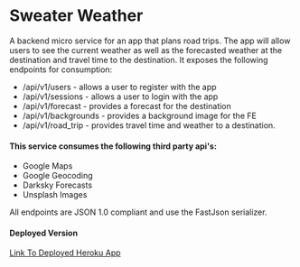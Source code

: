  # Sweater Weather
 A backend micro service for an app that plans road trips. The app will allow users to see the current weather as well as the forecasted weather at the destination and travel time to the destination. It exposes the following endpoints for consumption:

* /api/v1/users - allows a user to register with the app
* /api/v1/sessions - allows a user to login with the app
* /api/v1/forecast - provides a forecast for the destination
* /api/v1/backgrounds - provides a background image for the FE
* /api/v1/road_trip - provides travel time and weather to a destination.

#### This service consumes the following third party api's:

* Google Maps
* Google Geocoding
* Darksky Forecasts
* Unsplash Images

All endpoints are JSON 1.0 compliant and use the FastJson serializer.

#### Deployed Version
[Link To Deployed Heroku App](https://dashboard.heroku.com/apps/sweater-weather-robran)
